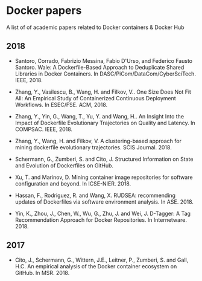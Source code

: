 # Docker papers
A list of of academic papers related to Docker containers & Docker Hub

## 2018
* Santoro, Corrado, Fabrizio Messina, Fabio D'Urso, and Federico Fausto Santoro. Wale: A Dockerfile-Based Approach to Deduplicate Shared Libraries in Docker Containers. In DASC/PiCom/DataCom/CyberSciTech. IEEE, 2018.

* Zhang, Y., Vasilescu, B., Wang, H. and Filkov, V.. One Size Does Not Fit All: An Empirical Study of Containerized Continuous Deployment Workflows. In ESEC/FSE. ACM, 2018.

* Zhang, Y., Yin, G., Wang, T., Yu, Y. and Wang, H.. An Insight Into the Impact of Dockerfile Evolutionary Trajectories on Quality and Latency. In COMPSAC. IEEE, 2018.

* Zhang, Y., Wang, H. and Filkov, V. A clustering-based approach for mining dockerfile evolutionary trajectories. SCIS Journal. 2018. 

* Schermann, G., Zumberi, S. and Cito, J. Structured Information on State and Evolution of Dockerfiles on GitHub.

* Xu, T. and Marinov, D. Mining container image repositories for software configuration and beyond. In ICSE-NIER. 2018.

* Hassan, F., Rodriguez, R. and Wang, X. RUDSEA: recommending updates of Dockerfiles via software environment analysis. In ASE. 2018.

* Yin, K., Zhou, J., Chen, W., Wu, G., Zhu, J. and Wei, J. D-Tagger: A Tag Recommendation Approach for Docker Repositories. In Internetware. 2018.

## 2017
* Cito, J., Schermann, G., Wittern, J.E., Leitner, P., Zumberi, S. and Gall, H.C. An empirical analysis of the Docker container ecosystem on GitHub. In MSR. 2018.


